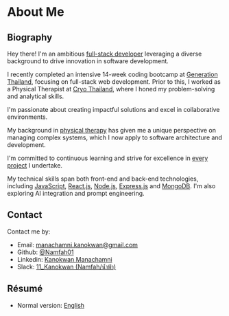 # About Me

## Biography

Hey there! I'm an ambitious [full-stack developer](http://linkedin.com/in/kanokwan-manachamni) leveraging a diverse background to drive innovation in software development.

I recently completed an intensive 14-week coding bootcamp at [Generation Thailand](https://thailand.generation.org/programs/jsd/), focusing on full-stack web development. Prior to this, I worked as a Physical Therapist at [Cryo Thailand](https://www.cryo.com/th/localized-cryotherapy/), where I honed my problem-solving and analytical skills.

I'm passionate about creating impactful solutions and excel in collaborative environments.

My background in [physical therapy](https://pt.medicine.psu.ac.th) has given me a unique perspective on managing complex systems, which I now apply to software architecture and development.

I'm committed to continuous learning and strive for excellence in [every project](https://github.com/Namfah01) I undertake.

My technical skills span both front-end and back-end technologies, including [JavaScript](), [React.js](), [Node.js](), [Express.js]() and [MongoDB](). I'm also exploring AI integration and prompt engineering.

## Contact

Contact me by:

- Email: [manachamni.kanokwan@gmail.com](mailto:manachamni.kanokwan@gmail.com)
- Github: [@Namfah01](https://github.com/Namfah01)
- Linkedin: [Kanokwan Manachamni](http://linkedin.com/in/kanokwan-manachamni)
- Slack: [11_Kanokwan (Namfah/นํ้าฟ้า)](https://genkxjsd7.slack.com/team/U06RR06GBQF)

## Résumé

- Normal version: [English](https://docs.google.com/document/d/10bHOFuAT19jlH1qZwHfJMp197MaiSekPjmlsrMx2LT8/edit?usp=sharing)


